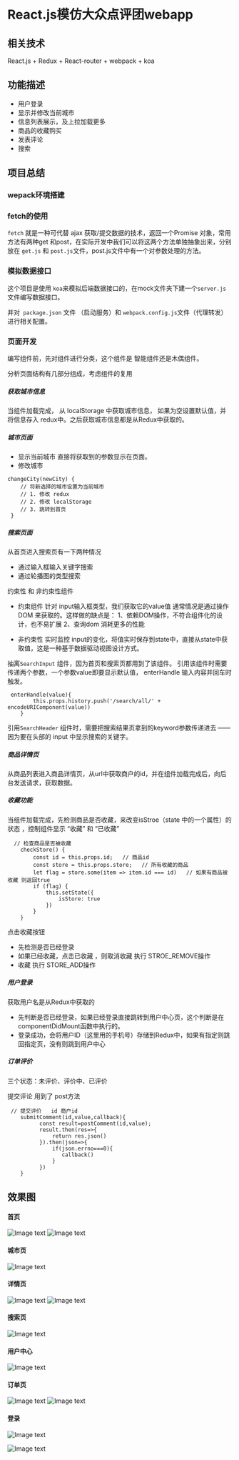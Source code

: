 # React.js模仿大众点评团webapp
## 相关技术
  React.js + Redux +  React-router + webpack + koa

## 功能描述
* 用户登录
* 显示并修改当前城市
* 信息列表展示，及上拉加载更多
* 商品的收藏购买
* 发表评论
* 搜索
## 项目总结
### wepack环境搭建
### fetch的使用
`fetch` 就是一种可代替 ajax 获取/提交数据的技术，返回一个Promise 对象，常用方法有两种get 和post，在实际开发中我们可以将这两个方法单独抽象出来，分别放在 `get.js` 和 `post.js`文件，post.js文件中有一个对参数处理的方法。

### 模拟数据接口
这个项目是使用   `koa`来模拟后端数据接口的，在mock文件夹下建一个`server.js`文件编写数据接口。

并对` package.json` 文件 （启动服务）和 `webpack.config.js`文件（代理转发）进行相关配置。

### 页面开发
编写组件前，先对组件进行分类，这个组件是 智能组件还是木偶组件。

分析页面结构有几部分组成，考虑组件的复用

##### 获取城市信息

  当组件加载完成， 从 localStorage 中获取城市信息， 如果为空设置默认值，并将信息存入 redux中。之后获取城市信息都是从Redux中获取的。
##### 城市页面
* 显示当前城市
 直接将获取到的参数显示在页面。
* 修改城市
```
changeCity(newCity) { 
    // 将新选择的城市设置为当前城市 
    // 1. 修改 redux 
    // 2. 修改 localStorage
    // 3. 跳转到首页
 }
```
##### 搜索页面
从首页进入搜索页有一下两种情况
* 通过输入框输入关键字搜索
* 通过轮播图的类型搜索

约束性 和 非约束性组件
* 约束组件
针对 input输入框类型，我们获取它的value值 通常情况是通过操作DOM
来获取的。这样做的缺点是：
 1、依赖DOM操作，不符合组件化的设计，也不易扩展
 2、查询dom 消耗更多的性能

* 非约束性
实时监控 input的变化，将值实时保存到state中，直接从state中获取值，这是一种基于数据驱动视图设计方式。

抽离`SearchInput` 组件，因为首页和搜索页都用到了该组件。
引用该组件时需要传递两个参数，一个参数value即要显示默认值， enterHandle 输入内容并回车时触发。
```
 enterHandle(value){
        this.props.history.push('/search/all/' + encodeURIComponent(value))
    }
```

引用`SearchHeader` 组件时，需要把搜索结果页拿到的keyword参数传递进去 —— 因为要在头部的 input 中显示搜索的关键字。

##### 商品详情页
从商品列表进入商品详情页，从url中获取商户的id，并在组件加载完成后，向后台发送请求，获取数据。

##### 收藏功能
当组件加载完成，先检测商品是否收藏，来改变isStroe（state 中的一个属性）的状态  ，控制组件显示 “收藏” 和 “已收藏”
```
  // 检查商品是否被收藏
    checkStore() {
        const id = this.props.id;   // 商品id
        const store = this.props.store;   // 所有收藏的商品
        let flag = store.some(item => item.id === id)   // 如果有商品被收藏 则返回true
        if (flag) {
            this.setState({
                isStore: true
            })
        }
    }
```
点击收藏按钮
 * 先检测是否已经登录
 * 如果已经收藏，点击已收藏 ，则取消收藏  执行 STROE_REMOVE操作
 * 收藏 执行 STORE_ADD操作

##### 用户登录
 获取用户名是从Redux中获取的

* 先判断是否已经登录，如果已经登录直接跳转到用户中心页，这个判断是在componentDidMount函数中执行的。
 * 登录成功，会将用户ID（这里用的手机号）存储到Redux中，如果有指定则跳回指定页，没有则跳到用户中心

##### 订单评价
三个状态：未评价、评价中、已评价

提交评论 用到了 post方法
```
 // 提交评价   id 商户id 
    submitComment(id,value,callback){
          const result=postComment(id,value);
          result.then(res=>{
              return res.json()
          }).then(json=>{
              if(json.errno===0){
                 callback()
              }
          })
    }
```

## 效果图
#### 首页
![Image text](https://raw.githubusercontent.com/zhao-bi-han/My-project/master/React.js%E6%A8%A1%E4%BB%BF%E5%A4%A7%E4%BC%97%E7%82%B9%E8%AF%84webapp/show_img/home_1.jpg)
![Image text](https://raw.githubusercontent.com/zhao-bi-han/My-project/master/React.js%E6%A8%A1%E4%BB%BF%E5%A4%A7%E4%BC%97%E7%82%B9%E8%AF%84webapp/show_img/home_2.jpg)

#### 城市页
![Image text](https://raw.githubusercontent.com/zhao-bi-han/My-project/master/React.js%E6%A8%A1%E4%BB%BF%E5%A4%A7%E4%BC%97%E7%82%B9%E8%AF%84webapp/show_img/city.png)

#### 详情页
![Image text](https://raw.githubusercontent.com/zhao-bi-han/My-project/master/React.js%E6%A8%A1%E4%BB%BF%E5%A4%A7%E4%BC%97%E7%82%B9%E8%AF%84webapp/show_img/detail_1.jpg)
![Image text](https://raw.githubusercontent.com/zhao-bi-han/My-project/master/React.js%E6%A8%A1%E4%BB%BF%E5%A4%A7%E4%BC%97%E7%82%B9%E8%AF%84webapp/show_img/detail_2.png)

#### 搜索页
![Image text](https://raw.githubusercontent.com/zhao-bi-han/My-project/master/React.js%E6%A8%A1%E4%BB%BF%E5%A4%A7%E4%BC%97%E7%82%B9%E8%AF%84webapp/show_img/search.jpg)

#### 用户中心
![Image text](https://raw.githubusercontent.com/zhao-bi-han/My-project/master/React.js%E6%A8%A1%E4%BB%BF%E5%A4%A7%E4%BC%97%E7%82%B9%E8%AF%84webapp/show_img/user.png)

#### 订单页
![Image text](https://raw.githubusercontent.com/zhao-bi-han/My-project/master/React.js%E6%A8%A1%E4%BB%BF%E5%A4%A7%E4%BC%97%E7%82%B9%E8%AF%84webapp/show_img/order_1.png)
![Image text](https://raw.githubusercontent.com/zhao-bi-han/My-project/master/React.js%E6%A8%A1%E4%BB%BF%E5%A4%A7%E4%BC%97%E7%82%B9%E8%AF%84webapp/show_img/order_2.png)

#### 登录
![Image text](https://raw.githubusercontent.com/zhao-bi-han/My-project/master/React.js%E6%A8%A1%E4%BB%BF%E5%A4%A7%E4%BC%97%E7%82%B9%E8%AF%84webapp/show_img/login_1.png)

![Image text](https://raw.githubusercontent.com/zhao-bi-han/My-project/master/React.js%E6%A8%A1%E4%BB%BF%E5%A4%A7%E4%BC%97%E7%82%B9%E8%AF%84webapp/show_img/login_2.png)




